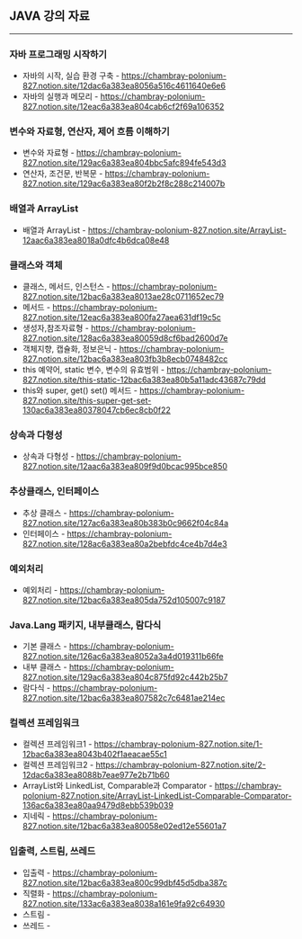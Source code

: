 ## JAVA 강의 자료
---
### 자바 프로그래밍 시작하기
* 자바의 시작, 실습 환경 구축 - https://chambray-polonium-827.notion.site/12dac6a383ea8056a516c4611640e6e6 <br>
* 자바의 실행과 메모리 - https://chambray-polonium-827.notion.site/12eac6a383ea804cab6cf2f69a106352 <br>

### 변수와 자료형, 연산자, 제어 흐름 이해하기
* 변수와 자료형 - https://chambray-polonium-827.notion.site/129ac6a383ea804bbc5afc894fe543d3 <br>
* 연산자, 조건문, 반복문 - https://chambray-polonium-827.notion.site/129ac6a383ea80f2b2f8c288c214007b <br>

### 배열과 ArrayList
* 배열과 ArrayList - https://chambray-polonium-827.notion.site/ArrayList-12aac6a383ea8018a0dfc4b6dca08e48 <br>

### 클래스와 객체
* 클래스, 메서드, 인스턴스 - https://chambray-polonium-827.notion.site/12bac6a383ea8013ae28c0711652ec79 <br>
* 메서드 - https://chambray-polonium-827.notion.site/12eac6a383ea800fa27aea631df19c5c <br>
* 생성자,참조자료형 - https://chambray-polonium-827.notion.site/128ac6a383ea80059d8cf6bad2600d7e <br>
* 객체지향, 캡슐화, 정보은닉 - https://chambray-polonium-827.notion.site/12bac6a383ea803fb3b8ecb0748482cc <br>
* this 예약어, static 변수, 변수의 유효범위 - https://chambray-polonium-827.notion.site/this-static-12bac6a383ea80b5a11adc43687c79dd <br>
* this와 super, get() set() 메서드 - https://chambray-polonium-827.notion.site/this-super-get-set-130ac6a383ea80378047cb6ec8cb0f22 <br>

### 상속과 다형성
* 상속과 다형성 - https://chambray-polonium-827.notion.site/12aac6a383ea809f9d0bcac995bce850 <br>

### 추상클래스, 인터페이스
* 추상 클래스 -  https://chambray-polonium-827.notion.site/127ac6a383ea80b383b0c9662f04c84a <br>
* 인터페이스 - https://chambray-polonium-827.notion.site/128ac6a383ea80a2bebfdc4ce4b7d4e3 <br>

### 예외처리
* 예외처리 - https://chambray-polonium-827.notion.site/12bac6a383ea805da752d105007c9187 <br>

### Java.Lang 패키지, 내부클래스, 람다식
* 기본 클래스 -  https://chambray-polonium-827.notion.site/126ac6a383ea8052a3a4d019311b66fe <br>
* 내부 클래스 - https://chambray-polonium-827.notion.site/129ac6a383ea804c875fd92c442b25b7 <br>
* 람다식 - https://chambray-polonium-827.notion.site/12bac6a383ea807582c7c6481ae214ec <br>

### 컬렉션 프레임워크
* 컬렉션 프레임워크1 - https://chambray-polonium-827.notion.site/1-12bac6a383ea8043b402f1aeacae55c1 <br>
* 컬렉션 프레임워크2 - https://chambray-polonium-827.notion.site/2-12dac6a383ea8088b7eae977e2b71b60 <br>
* ArrayList와 LinkedList, Comparable과 Comparator - https://chambray-polonium-827.notion.site/ArrayList-LinkedList-Comparable-Comparator-136ac6a383ea80aa9479d8ebb539b039 <br>
* 지네릭 - https://chambray-polonium-827.notion.site/12bac6a383ea80058e02ed12e55601a7 <br>

### 입출력, 스트림, 쓰레드
* 입출력 - https://chambray-polonium-827.notion.site/12bac6a383ea800c99dbf45d5dba387c <br>
* 직렬화 - https://chambray-polonium-827.notion.site/133ac6a383ea8038a161e9fa92c64930 <br>
* 스트림 - <br>
* 쓰레드 - <br>
